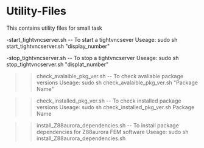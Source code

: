 # Utility-Files

This contains utility files for small task

-start_tightvncserver.sh -- To start a tightvncsever
Useage:
	 sudo sh start_tightvncserver.sh "display_number"
	
-stop_tightvncserver.sh -- To stop a tightvncserver
Useage: 
	sudo sh stop_tightvncserver.sh "displat_number"
	
>> check_avalaible_pkg_ver.sh -- To check avaliable package versions
   Useage: sudo sh check_avalaible_pkg_ver.sh "Package Name"

>> check_installed_pkg_ver.sh -- To check installed package versions
   Useage: sudo sh check_installed_pkg_ver.sh Package Name

>> install_Z88aurora_dependencies.sh -- To install package dependencies for Z88aurora FEM software
   Useage: sudo sh install_Z88aurora_dependencies.sh 


